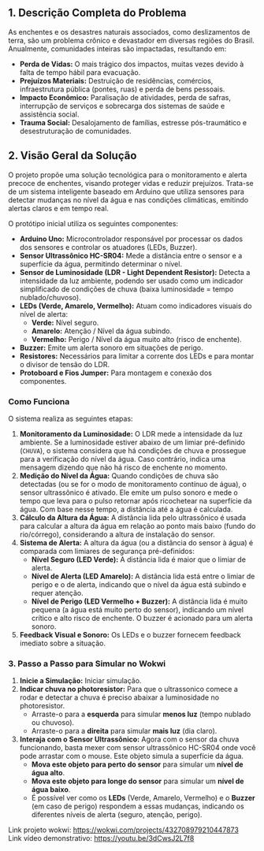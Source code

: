 ## 1. Descrição Completa do Problema

As enchentes e os desastres naturais associados, como deslizamentos de terra, são um problema crônico e devastador em diversas regiões do Brasil. Anualmente, comunidades inteiras são impactadas, resultando em:

* **Perda de Vidas:** O mais trágico dos impactos, muitas vezes devido à falta de tempo hábil para evacuação.
* **Prejuízos Materiais:** Destruição de residências, comércios, infraestrutura pública (pontes, ruas) e perda de bens pessoais.
* **Impacto Econômico:** Paralisação de atividades, perda de safras, interrupção de serviços e sobrecarga dos sistemas de saúde e assistência social.
* **Trauma Social:** Desalojamento de famílias, estresse pós-traumático e desestruturação de comunidades.

## 2. Visão Geral da Solução

O projeto propõe uma solução tecnológica para o monitoramento e alerta precoce de enchentes, visando proteger vidas e reduzir prejuízos. Trata-se de um sistema inteligente baseado em Arduino que utiliza sensores para detectar mudanças no nível da água e nas condições climáticas, emitindo alertas claros e em tempo real.

O protótipo inicial utiliza os seguintes componentes:

* **Arduino Uno:** Microcontrolador responsável por processar os dados dos sensores e controlar os atuadores (LEDs, Buzzer).
* **Sensor Ultrassônico HC-SR04:** Mede a distância entre o sensor e a superfície da água, permitindo determinar o nível.
* **Sensor de Luminosidade (LDR - Light Dependent Resistor):** Detecta a intensidade da luz ambiente, podendo ser usado como um indicador simplificado de condições de chuva (baixa luminosidade = tempo nublado/chuvoso).
* **LEDs (Verde, Amarelo, Vermelho):** Atuam como indicadores visuais do nível de alerta:
    * **Verde:** Nível seguro.
    * **Amarelo:** Atenção / Nível da água subindo.
    * **Vermelho:** Perigo / Nível da água muito alto (risco de enchente).
* **Buzzer:** Emite um alerta sonoro em situações de perigo.
* **Resistores:** Necessários para limitar a corrente dos LEDs e para montar o divisor de tensão do LDR.
* **Protoboard e Fios Jumper:** Para montagem e conexão dos componentes.

<h3>Como Funciona</h3>

O sistema realiza as seguintes etapas:

1.  **Monitoramento da Luminosidade:** O LDR mede a intensidade da luz ambiente. Se a luminosidade estiver abaixo de um limiar pré-definido (`CHUVA`), o sistema considera que há condições de chuva e prossegue para a verificação do nível da água. Caso contrário, indica uma mensagem dizendo que não há risco de enchente no momento.
2.  **Medição do Nível da Água:** Quando condições de chuva são detectadas (ou se for o modo de monitoramento contínuo de água), o sensor ultrassônico é ativado. Ele emite um pulso sonoro e mede o tempo que leva para o pulso retornar após ricochetear na superfície da água. Com base nesse tempo, a distância até a água é calculada.
3.  **Cálculo da Altura da Água:** A distância lida pelo ultrassônico é usada para calcular a altura da água em relação ao ponto mais baixo (fundo do rio/córrego), considerando a altura de instalação do sensor.
4.  **Sistema de Alerta:** A altura da água (ou a distância do sensor à água) é comparada com limiares de segurança pré-definidos:
    * **Nível Seguro (LED Verde):** A distância lida é maior que o limiar de alerta.
    * **Nível de Alerta (LED Amarelo):** A distância lida está entre o limiar de perigo e o de alerta, indicando que o nível da água está subindo e requer atenção.
    * **Nível de Perigo (LED Vermelho + Buzzer):** A distância lida é muito pequena (a água está muito perto do sensor), indicando um nível crítico e alto risco de enchente. O buzzer é acionado para um alerta sonoro.
5.  **Feedback Visual e Sonoro:** Os LEDs e o buzzer fornecem feedback imediato sobre a situação.

### 3. Passo a Passo para Simular no Wokwi

1.  **Inicie a Simulação:** Iniciar simulação.
2.  **Indicar chuva no photoresistor:** Para que o ultrassonico comece a rodar e detectar a chuva é preciso abaixar a luminosidade no photoresistor.
    * Arraste-o para a **esquerda** para simular **menos luz** (tempo nublado ou chuvoso).
    * Arraste-o para a **direita** para simular **mais luz** (dia claro).
3.  **Interaja com o Sensor Ultrassônico:** Agora com o sensor da chuva funcionando, basta mexer com sensor ultrassônico HC-SR04 onde você pode arrastar com o mouse. Este objeto simula a superfície da água.
    * **Mova este objeto para perto do sensor** para simular um **nível de água alto**.
    * **Mova este objeto para longe do sensor** para simular um **nível de água baixo**.
    * É possível ver como os **LEDs** (Verde, Amarelo, Vermelho) e o **Buzzer** (em caso de perigo) respondem a essas mudanças, indicando os diferentes níveis de alerta (seguro, atenção, perigo).


Link projeto wokwi: https://wokwi.com/projects/432708979210447873 <br>
Link vídeo demonstrativo: https://youtu.be/3dCwsJ2L7f8